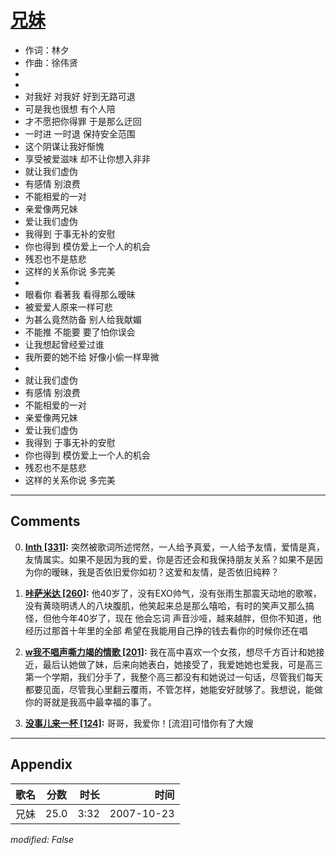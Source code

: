 # [兄妹](https://music.163.com/song?id=65321)

* 作词：林夕
* 作曲：徐伟贤
*
*
* 对我好 对我好 好到无路可退
* 可是我也很想 有个人陪
* 才不愿把你得罪 于是那么迂回
* 一时进 一时退 保持安全范围
* 这个阴谋让我好惭愧
* 享受被爱滋味 却不让你想入非非
* 就让我们虚伪
* 有感情 别浪费
* 不能相爱的一对
* 亲爱像两兄妹
* 爱让我们虚伪
* 我得到 于事无补的安慰
* 你也得到 模仿爱上一个人的机会
* 残忍也不是慈悲
* 这样的关系你说 多完美
* 
* 眼看你 看著我 看得那么暧昧
* 被爱爱人原来一样可悲
* 为甚么竟然防备 别人给我献媚
* 不能推 不能要 要了怕你误会
* 让我想起曾经爱过谁
* 我所要的她不给 好像小偷一样卑微
* 
* 就让我们虚伪
* 有感情 别浪费
* 不能相爱的一对
* 亲爱像两兄妹
* 爱让我们虚伪
* 我得到 于事无补的安慰
* 你也得到 模仿爱上一个人的机会
* 残忍也不是慈悲
* 这样的关系你说 多完美


---

## Comments
0. **[Inth \[331\]](https://music.163.com/#/user/home?id=30176348):** 突然被歌词所述愕然，一人给予真爱，一人给予友情，爱情是真，友情属实。如果不是因为我的爱，你是否还会和我保持朋友关系？如果不是因为你的暧昧，我是否依旧爱你如初？这爱和友情，是否依旧纯粹？

1. **[咔萨米达 \[260\]](https://music.163.com/#/user/home?id=33395240):** 他40岁了，没有EXO帅气，没有张雨生那震天动地的歌喉，没有黄晓明诱人的八块腹肌，他笑起来总是那么嘻哈，有时的笑声又那么搞怪，但他今年40岁了，现在 他会忘词 声音沙哑，越来越胖，但你不知道，他经历过那首十年里的全部 希望在我能用自己挣的钱去看你的时候你还在唱

2. **[w我不唱声嘶力竭的情歌 \[201\]](https://music.163.com/#/user/home?id=34557484):** 我在高中喜欢一个女孩，想尽千方百计和她接近，最后认她做了妹，后来向她表白，她接受了，我爱她她也爱我，可是高三第一个学期，我们分手了，我整个高三都没有和她说过一句话，尽管我们每天都要见面，尽管我心里翻云覆雨，不管怎样，她能安好就够了。我想说，能做你的哥就是我高中最幸福的事了。

3. **[没事儿来一杯 \[124\]](https://music.163.com/#/user/home?id=57834807):** 哥哥，我爱你！[流泪]可惜你有了大嫂



---

## Appendix

|歌名|分数|时长|时间|
|:---|:---:|---:|---:|
|兄妹|25.0|3:32|2007-10-23

*modified: False*